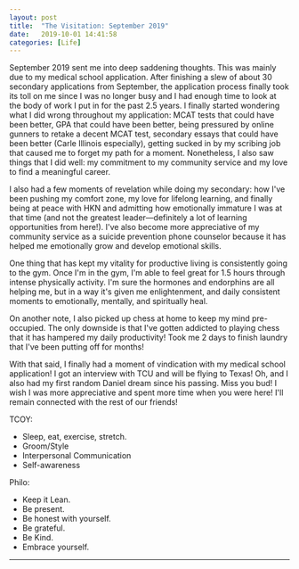 ```yaml
---
layout: post
title:  "The Visitation: September 2019"
date:   2019-10-01 14:41:58
categories: [Life]
---
```


September 2019 sent me into deep saddening thoughts. This was mainly due to my medical school application. After finishing a slew of about 30 secondary applications from September, the application process finally took its toll on me since I was no longer busy and I had enough time to look at the body of work I put in for the past 2.5 years. I finally started wondering what I did wrong throughout my application: MCAT tests that could have been better, GPA that could have been better, being pressured by online gunners to retake a decent MCAT test, secondary essays that could have been better (Carle Illinois especially), getting sucked in by my scribing job that caused me to forget my path for a moment. Nonetheless, I also saw things that I did well: my commitment to my community service and my love to find a meaningful career.

I also had a few moments of revelation while doing my secondary: how I've been pushing my comfort zone, my love for lifelong learning, and finally being at peace with HKN and admitting how emotionally immature I was at that time (and not the greatest leader—definitely a lot of learning opportunities from here!). I've also become more appreciative of my community service as a suicide prevention phone counselor because it has helped me  emotionally grow and develop emotional skills. 

One thing that has kept my vitality for productive living is consistently going to the gym. Once I'm in the gym, I'm able to feel great for 1.5 hours through intense physically activity. I'm sure the hormones and endorphins are all helping me, but in a way it's given me enlightenment, and daily consistent moments to emotionally, mentally, and spiritually heal. 

On another note, I also picked up chess at home to keep my mind pre-occupied. The only downside is that I've gotten  addicted to playing chess that it has hampered my daily productivity! Took me 2 days to finish laundry that I've been putting off for months!

With that said, I finally had a moment of vindication with my medical school application! I got an interview with TCU and will be flying to Texas! Oh, and I also had my first random Daniel dream since his passing. Miss you bud! I wish I was more appreciative and spent more time when you were here! I'll remain connected with the rest of our friends!


TCOY: 

* Sleep, eat, exercise, stretch. 
* Groom/Style
* Interpersonal Communication
* Self-awareness

Philo:

* Keep it Lean.
* Be present.
* Be honest with yourself.
* Be grateful.
* Be Kind.
* Embrace yourself.



---
